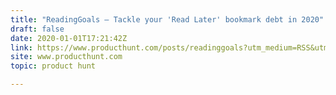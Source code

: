 ```yaml
---
title: "ReadingGoals — Tackle your 'Read Later' bookmark debt in 2020"
draft: false
date: 2020-01-01T17:21:42Z
link: https://www.producthunt.com/posts/readinggoals?utm_medium=RSS&utm_source=hune
site: www.producthunt.com
topic: product hunt  

---
```

